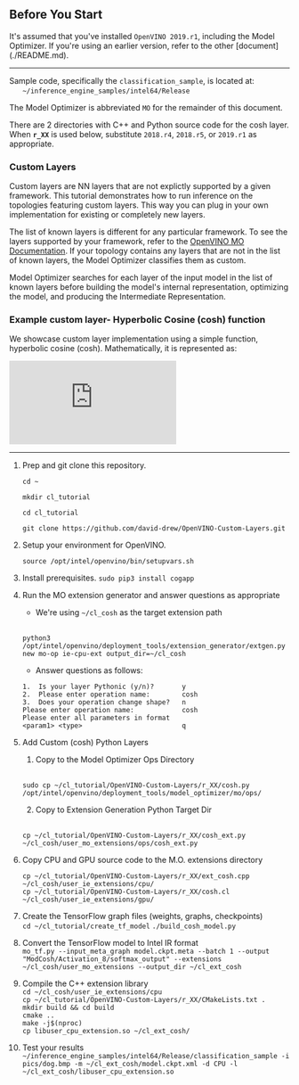 

## Before You Start
It's assumed that you've installed `OpenVINO 2019.r1`, including the Model Optimizer.  If you're using an earlier version, refer to the other [document] (./README.md).

---

Sample code, specifically the `classification_sample`, is located at:<br>
&nbsp;&nbsp;&nbsp;&nbsp;&nbsp;&nbsp;`~/inference_engine_samples/intel64/Release`<br>

The Model Optimizer is abbreviated `MO` for the remainder of this document.

There are 2 directories with C++ and Python source code for the cosh layer. When <b>`r_XX`</b> is used below, substitute `2018.r4`, `2018.r5`, or `2019.r1` as appropriate.

### Custom Layers
Custom layers are NN layers that are not explictly supported by a given framework.  This tutorial demonstrates how to run inference on the topologies featuring custom layers. This way you can plug in your own implementation for existing or completely new layers.

The list of known layers is different for any particular framework. To see the layers supported by your framework, refer to the [OpenVINO MO Documentation](https://software.intel.com/en-us/articles/OpenVINO-ModelOptimizer#intermediate-representation-notation-catalog).  If your topology contains any layers that are not in the list of known layers, the Model Optimizer classifies them as custom.

Model Optimizer searches for each layer of the input model in the list of known layers before building the model's internal representation, optimizing the model, and producing the Intermediate Representation.

### Example custom layer- Hyperbolic Cosine (cosh) function 
We showcase custom layer implementation using a simple function, hyperbolic cosine (cosh). Mathematically, it is represented as:

![](https://latex.codecogs.com/gif.latex?cosh%28x%29%3D%5Cfrac%7Be%5E%7Bx%7D&plus;e%5E%7B-x%7D%7D%7B2%7D)


---

1. Prep and git clone this repository.<br>
    ```
    cd ~
    ```
    ```
    mkdir cl_tutorial
    ```
    ```
    cd cl_tutorial
    ```
    ```
    git clone https://github.com/david-drew/OpenVINO-Custom-Layers.git
    ```

2. Setup your environment for OpenVINO.<br>
    ```
    source /opt/intel/openvino/bin/setupvars.sh 
    ```

3. Install prerequisites.
    `sudo pip3 install cogapp`

3. Run the MO extension generator and answer questions as appropriate 
    * We're using `~/cl_cosh` as the target extension path<br><br>
    ```
    python3 /opt/intel/openvino/deployment_tools/extension_generator/extgen.py new mo-op ie-cpu-ext output_dir=~/cl_cosh
    ```
    * Answer questions as follows:
    ```
    1.  Is your layer Pythonic (y/n)?       y
    2.  Please enter operation name:        cosh
    3.  Does your operation change shape?   n
    Please enter operation name:            cosh
    Please enter all parameters in format
    <param1> <type>                         q
    ```

4. Add Custom (cosh) Python Layers
    1. Copy to the Model Optimizer Ops Directory<br><br>
    ```
    sudo cp ~/cl_tutorial/OpenVINO-Custom-Layers/r_XX/cosh.py /opt/intel/openvino/deployment_tools/model_optimizer/mo/ops/
    ```

    2. Copy to Extension Generation Python Target Dir<br><br>
    ```
    cp ~/cl_tutorial/OpenVINO-Custom-Layers/r_XX/cosh_ext.py ~/cl_cosh/user_mo_extensions/ops/cosh_ext.py
    ```

5. Copy CPU and GPU source code to the M.O. extensions directory<br>
    ```
    cp ~/cl_tutorial/OpenVINO-Custom-Layers/r_XX/ext_cosh.cpp ~/cl_cosh/user_ie_extensions/cpu/
    cp ~/cl_tutorial/OpenVINO-Custom-Layers/r_XX/cosh.cl ~/cl_cosh/user_ie_extensions/gpu/
    ```

6. Create the TensorFlow graph files (weights, graphs, checkpoints)<br>
    `cd ~/cl_tutorial/create_tf_model`
    `./build_cosh_model.py`


7. Convert the TensorFlow model to Intel IR format<br>
    ```mo_tf.py --input_meta_graph model.ckpt.meta --batch 1 --output "ModCosh/Activation_8/softmax_output" --extensions ~/cl_cosh/user_mo_extensions --output_dir ~/cl_ext_cosh```


8. Compile the C++ extension library<br>
    ```cd ~/cl_cosh/user_ie_extensions/cpu```<br>
    ```cp ~/cl_tutorial/OpenVINO-Custom-Layers/r_XX/CMakeLists.txt .```<br>
    ```mkdir build && cd build```<br>
    ```cmake ..```<br>
    ```make -j$(nproc)```<br>
    ```cp libuser_cpu_extension.so ~/cl_ext_cosh/```<br>


9. Test your results<br>
    ```~/inference_engine_samples/intel64/Release/classification_sample -i pics/dog.bmp -m ~/cl_ext_cosh/model.ckpt.xml -d CPU -l ~/cl_ext_cosh/libuser_cpu_extension.so```

